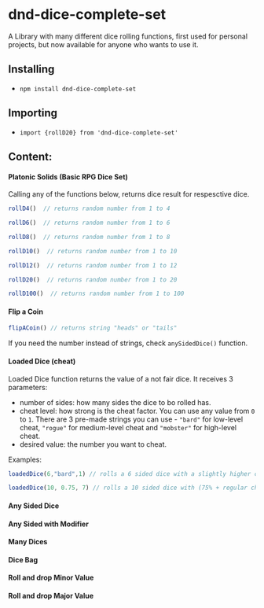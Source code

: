 # dnd-dice-complete-set

A Library with many different dice rolling functions, first used for personal projects, but now available for anyone who wants to use it.

## Installing
  
* `npm install dnd-dice-complete-set`

## Importing

* `import {rollD20} from 'dnd-dice-complete-set'`

## Content:

#### Platonic Solids (Basic RPG Dice Set)
  
Calling any of the functions below, returns dice result for respesctive dice.

```javascript
rollD4()  // returns random number from 1 to 4  
```
```javascript
rollD6()  // returns random number from 1 to 6  
```
```javascript
rollD8()  // returns random number from 1 to 8  
```
```javascript
rollD10()  // returns random number from 1 to 10 
```
```javascript
rollD12()  // returns random number from 1 to 12  
```
```javascript
rollD20()  // returns random number from 1 to 20  
```
```javascript
rollD100()  // returns random number from 1 to 100  
```

  
#### Flip a Coin  
  
```javascript 
flipACoin() // returns string "heads" or "tails"
```

If you need the number instead of strings, check `anySidedDice()` function.
  
#### Loaded Dice (cheat)

Loaded Dice function returns the value of a not fair dice. It receives 3 parameters:  

* number of sides: how many sides the dice to bo rolled has.
* cheat level: how strong is the cheat factor. You can use any value from ```0``` to ```1```. There are 3 pre-made strings you can use - ```"bard"``` for low-level cheat, ```"rogue"``` for medium-level cheat and ```"mobster"``` for high-level cheat. 
* desired value: the number you want to cheat.

Examples: 
```javascript
loadedDice(6,"bard",1) // rolls a 6 sided dice with a slightly higher chance of getting 1 as result.

loadedDice(10, 0.75, 7) // rolls a 10 sided dice with (75% + regular chance) of getting a 7. regular chance depends on dice size.

```
  

#### Any Sided Dice
#### Any Sided with Modifier
#### Many Dices
#### Dice Bag
#### Roll and drop Minor Value
#### Roll and drop Major Value